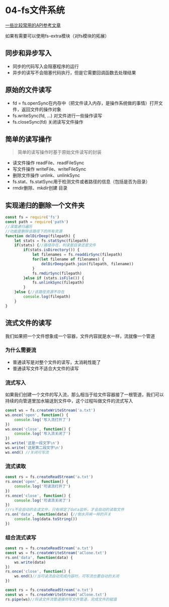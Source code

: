 # 04-fs文件系统
[一些比较常用的API参考文章](http://nodejs.cn/learn/the-nodejs-fs-module)

如果有需要可以使用fs-extra模块（对fs模块的拓展） 
## 同步和异步写入
- 同步的代码写入会阻塞程序的运行
- 异步的读写不会阻塞代码执行，但是它需要回调函数去处理结果

## 原始的文件读写
- fd = fs.openSync在内存中（把文件读入内存，是操作系统做的事情）打开文件，返回文件的操作对象
- fs.writeSync(fd, ...) 对文件进行一些操作读写
- fs.closeSync(fd) 关闭读写文件操作

## 简单的读写操作
> 简单的读写操作时基于原始文件读写的封装

- 读文件操作 readFile、readFileSync
- 写文件操作 writeFile、writeFileSync
- 删除文件操作 unlink、unlinkSync
- fs.stat、fs.statSync用于检测文件或者路径的信息（包括是否为目录）
- rmdir删除、mkdir创建 目录

## 实现递归的删除一个文件夹
```javascript
const fs = require('fs')
const path = require('path')
//深度递归遍历
//功能是删除该路径下的所有资源
function delDirDeep(filepath) {
    let stats = fs.statSync(filepath)
    if(stats) {//路径存在，判读是目录还是文件
        if(stats.isDirectory()) {
            let filenames = fs.readdirSync(filepath)
            for(let filename of filenames) {
                delDirDeep(path.join(filepath, filename))
            }
            fs.rmdirSync(filepath)
        }else if (stats.isFile()) {
            fs.unlinkSync(filepath)
        }
    }else {//该路径资源不存在
        console.log(filepath)
    }
}
```

## 流式文件的读写
我们如果把一个文件想象成一个容器，文件内容就是水一样，流就像一个管道        


### 为什么需要流
- 普通读写是对整个文件的读写，太消耗性能了
- 普通读写文件不适合大文件的读写

### 流式写入
如果我们创建一个文件的写入流，那么相当于给文件容器接了一根管道，我们可以持续的向管道里加水输送到文件中，这个过程叫做文件的流式写入
```javascript
const ws = fs.createWriteStream('a.txt')
ws.once('open', function() {
    console.log('写入流打开了')
})
ws.once('close', function() {
    console.log('写入流关闭了')
})
ws.write('这是一段文字\n')
ws.write('这是第二段文字\n')
ws.end() //关闭可写流
```

### 流式读取
```javascript
const rs = fs.createReadStream('a.txt')
rs.once('open', function() {
    console.log('可读流打开了')
})
rs.once('close', function() {
    console.log('可读流关闭了')
})
//rs不会自动的去读文件，只有绑定了data监听，才会自动的读取文件
rs.on('data', function(data) {//倒水开闸一样的开关
    console.log(data.toString())
})
```

### 组合流式读写
```javascript
const rs = fs.createReadStream('a.txt')
const ws = fs.createWriteStream('aClone.txt')
rs.on('data', function(data) {
    ws.write(data)
})
rs.once('close', function() {
    ws.end()//当可读流自动完成内容时，可写流也要自动的关闭
})
```
```javascript
const rs = fs.createReadStream('a.txt')
const ws = fs.createWriteStream('aClone.txt')
rs.pipe(ws)//将读文件流管道接向写文件管道，完成文件的赋值
```